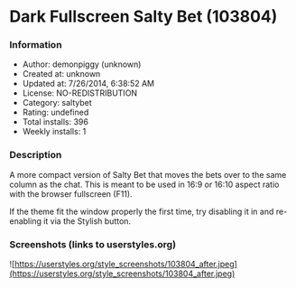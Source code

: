 # Dark Fullscreen Salty Bet (103804)

### Information
- Author: demonpiggy (unknown)
- Created at: unknown
- Updated at: 7/26/2014, 6:38:52 AM
- License: NO-REDISTRIBUTION
- Category: saltybet
- Rating: undefined
- Total installs: 396
- Weekly installs: 1


### Description
A more compact version of Salty Bet that moves the bets over to the same column as the chat. This is meant to be used in 16:9 or 16:10 aspect ratio with the browser fullscreen (F11).

If the theme fit the window properly the first time, try disabling it in and re-enabling it via the Stylish button.


### Screenshots (links to userstyles.org)
![https://userstyles.org/style_screenshots/103804_after.jpeg](https://userstyles.org/style_screenshots/103804_after.jpeg)


